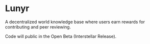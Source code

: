 # Lunyr
A decentralized world knowledge base where users earn rewards for contributing and peer reviewing.

Code will public in the Open Beta (Interstellar Release).
